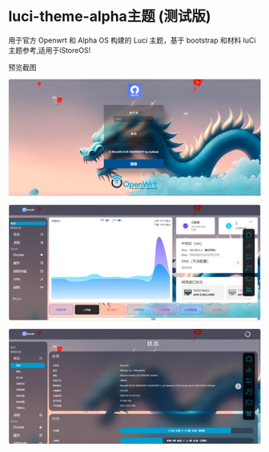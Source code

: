 # luci-theme-alpha主题 (测试版)
用于官方 Openwrt 和 Alpha OS 构建的 Luci 主题，基于 bootstrap 和材料 luCi 主题参考,适用于iStoreOS!
<summary>预览截图</summary>
<p>
  
![image](https://raw.githubusercontent.com/zijieKwok/luci-theme-alpha/master/ss1.png)
  
![image](https://raw.githubusercontent.com/zijieKwok/luci-theme-alpha/master/ss2.png)

![image](https://raw.githubusercontent.com/zijieKwok/luci-theme-alpha/master/ss3.png)

</p>
